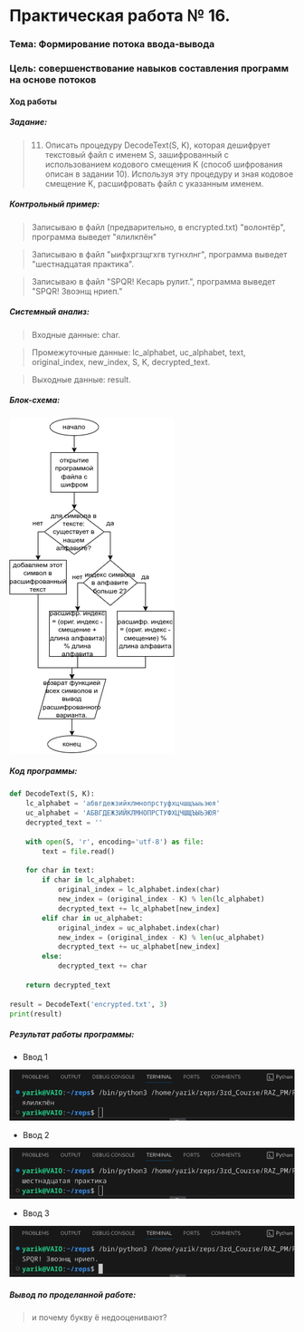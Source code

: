 # Практическая работа № 16. #

### Тема: Формирование потока ввода-вывода ###

### Цель: совершенствование навыков составления программ на основе потоков ###

#### Ход работы ####

##### Задание: #####

> 11. Описать процедуру DecodeText(S, K), которая дешифрует текстовый файл с именем S, зашифрованный с использованием кодового смещения K (способ шифрования описан в задании 10). Используя эту процедуру и зная кодовое смещение K, расшифровать файл с указанным именем.

##### Контрольный пример: #####

> Записываю в файл (предварительно, в encrypted.txt) "волонтёр", программа выведет "ялилкпён"

> Записываю в файл "ыифхргзщгхгв тугнхлнг", программа выведет "шестнадцатая практика".

> Записываю в файл "SPQR! Кесарь рулит.", программа выведет "SPQR! Звоэнщ нриеп."

##### Системный анализ: #####

> Входные данные: char.

> Промежуточные данные: lc_alphabet, uc_alphabet, text, original_index, new_index, S, K, decrypted_text.

> Выходные данные: result.

##### Блок-схема: #####

![блок-схема](block.png)

##### Код программы: #####
```python
def DecodeText(S, K):
    lc_alphabet = 'абвгдежзийклмнопрстуфхцчшщъыьэюя'
    uc_alphabet = 'АБВГДЕЖЗИЙКЛМНОПРСТУФХЦЧШЩЪЫЬЭЮЯ'
    decrypted_text = ''

    with open(S, 'r', encoding='utf-8') as file:
        text = file.read()

    for char in text:
        if char in lc_alphabet:
            original_index = lc_alphabet.index(char)
            new_index = (original_index - K) % len(lc_alphabet)
            decrypted_text += lc_alphabet[new_index]
        elif char in uc_alphabet:
            original_index = uc_alphabet.index(char)
            new_index = (original_index - K) % len(uc_alphabet)
            decrypted_text += uc_alphabet[new_index]
        else:
            decrypted_text += char

    return decrypted_text

result = DecodeText('encrypted.txt', 3)
print(result)
```
##### Результат работы программы: #####

* Ввод 1

![Снимок1](screen1.png)

* Ввод 2

![Снимок2](screen2.png)

* Ввод 3

![Снимок3](screen3.png)

##### Вывод по проделанной работе: #####

> и почему букву ё недооценивают?